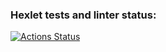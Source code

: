 ### Hexlet tests and linter status:
[![Actions Status](https://github.com/sher-nata/python-project-49/workflows/hexlet-check/badge.svg)](https://github.com/sher-nata/python-project-49/actions)